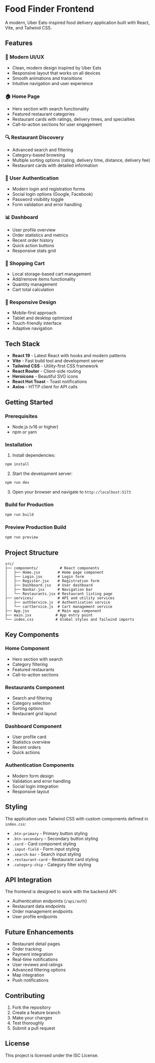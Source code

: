 # Food Finder Frontend

A modern, Uber Eats-inspired food delivery application built with React, Vite, and Tailwind CSS.

## Features

### 🎨 Modern UI/UX
- Clean, modern design inspired by Uber Eats
- Responsive layout that works on all devices
- Smooth animations and transitions
- Intuitive navigation and user experience

### 🏠 Home Page
- Hero section with search functionality
- Featured restaurant categories
- Restaurant cards with ratings, delivery times, and specialties
- Call-to-action sections for user engagement

### 🔍 Restaurant Discovery
- Advanced search and filtering
- Category-based browsing
- Multiple sorting options (rating, delivery time, distance, delivery fee)
- Restaurant cards with detailed information

### 👤 User Authentication
- Modern login and registration forms
- Social login options (Google, Facebook)
- Password visibility toggle
- Form validation and error handling

### 📊 Dashboard
- User profile overview
- Order statistics and metrics
- Recent order history
- Quick action buttons
- Responsive stats grid

### 🛒 Shopping Cart
- Local storage-based cart management
- Add/remove items functionality
- Quantity management
- Cart total calculation

### 📱 Responsive Design
- Mobile-first approach
- Tablet and desktop optimized
- Touch-friendly interface
- Adaptive navigation

## Tech Stack

- **React 19** - Latest React with hooks and modern patterns
- **Vite** - Fast build tool and development server
- **Tailwind CSS** - Utility-first CSS framework
- **React Router** - Client-side routing
- **Heroicons** - Beautiful SVG icons
- **React Hot Toast** - Toast notifications
- **Axios** - HTTP client for API calls

## Getting Started

### Prerequisites
- Node.js (v16 or higher)
- npm or yarn

### Installation

1. Install dependencies:
```bash
npm install
```

2. Start the development server:
```bash
npm run dev
```

3. Open your browser and navigate to `http://localhost:5173`

### Build for Production

```bash
npm run build
```

### Preview Production Build

```bash
npm run preview
```

## Project Structure

```
src/
├── components/          # React components
│   ├── Home.jsx        # Home page component
│   ├── Login.jsx       # Login form
│   ├── Register.jsx    # Registration form
│   ├── Dashboard.jsx   # User dashboard
│   ├── Navbar.jsx      # Navigation bar
│   └── Restaurants.jsx # Restaurant listing page
├── services/           # API and utility services
│   ├── authService.js  # Authentication service
│   └── cartService.js  # Cart management service
├── App.jsx             # Main app component
├── main.jsx           # App entry point
└── index.css          # Global styles and Tailwind imports
```

## Key Components

### Home Component
- Hero section with search
- Category filtering
- Featured restaurants
- Call-to-action sections

### Restaurants Component
- Search and filtering
- Category selection
- Sorting options
- Restaurant grid layout

### Dashboard Component
- User profile card
- Statistics overview
- Recent orders
- Quick actions

### Authentication Components
- Modern form design
- Validation and error handling
- Social login integration
- Responsive layout

## Styling

The application uses Tailwind CSS with custom components defined in `index.css`:

- `.btn-primary` - Primary button styling
- `.btn-secondary` - Secondary button styling
- `.card` - Card component styling
- `.input-field` - Form input styling
- `.search-bar` - Search input styling
- `.restaurant-card` - Restaurant card styling
- `.category-chip` - Category filter styling

## API Integration

The frontend is designed to work with the backend API:

- Authentication endpoints (`/api/auth`)
- Restaurant data endpoints
- Order management endpoints
- User profile endpoints

## Future Enhancements

- Restaurant detail pages
- Order tracking
- Payment integration
- Real-time notifications
- User reviews and ratings
- Advanced filtering options
- Map integration
- Push notifications

## Contributing

1. Fork the repository
2. Create a feature branch
3. Make your changes
4. Test thoroughly
5. Submit a pull request

## License

This project is licensed under the ISC License.

